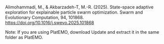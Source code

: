 Alimohammadi, M., & Akbarzadeh-T, M.-R. (2025). State-space adaptive exploration for explainable particle swarm optimization. Swarm and Evolutionary Computation, 94, 101868. https://doi.org/10.1016/j.swevo.2025.101868


Note: If you are using PlatEMO, download Update and extract it in the same folder as PlatEMO.
